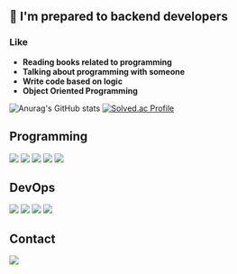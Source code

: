 
## 👋 I'm prepared to backend developers

### Like
- **Reading books related to programming** </br>
- **Talking about programming with someone** </br>
- **Write code based on logic**
- **Object Oriented Programming**


![Anurag's GitHub stats](https://github-readme-stats.vercel.app/api?username=ssjjaa-algo&show_icons=true&theme=radical)
[![Solved.ac Profile](http://mazassumnida.wtf/api/v2/generate_badge?boj=lll_lll)](https://solved.ac/lll_lll/)


<!--TECH STACK -->
<h2>Programming</h2>
<a href="#" target="_blank"><img src="https://img.shields.io/badge/java-007396?style=flat-square&logo=Java&logoColor=white"></a>
<a href="#" target="_blank"><img src="https://img.shields.io/badge/SPRING-6DB33F?style=flat-square&logo=spring&logoColor=white"/></a>
<a href="#" target="_blank"><img src="https://img.shields.io/badge/SPRINGBOOT-6DB33F?style=flat-square&logo=springboot&logoColor=white"/></a>
<a href="#" target="_blank"><img src="https://img.shields.io/badge/MySQL-4479A1?style=flat-square&logo=mysql&logoColor=white"/></a>
<a href="#" target="_blank"><img src="https://img.shields.io/badge/REDIS-DC382D?style=flat-square&logo=redis&logoColor=white"/></a>
<br/>

<!-- DevOps-->
<h2>DevOps</h2>
<a href="#" target="_blank"><img src="https://img.shields.io/badge/Jenkins-D24939?style=flat-square&logo=jenkins&logoColor=white"/></a>
<a href="#" target="_blank"><img src="https://img.shields.io/badge/Gitlab-FC6D26?style=flat-square&logo=gitlab&logoColor=white"/></a>
<a href="#" target="_blank"><img src="https://img.shields.io/badge/Docker-2496ED?style=flat-square&logo=docker&logoColor=white"/></a>
<a href="#" target="_blank"><img src="https://img.shields.io/badge/AWSEC2-FF9900?style=flat-square&logo=amazonec2&logoColor=white"/></a>

<h2>Contact</h2>
<a href="https://kksjae.notion.site/780a759e7a4047f3b37fbe022205c690?pvs=4" target="_blank"><img src="https://img.shields.io/badge/Notion-000000?style=flat-square&logo=notion&logoColor=white"/></a>

